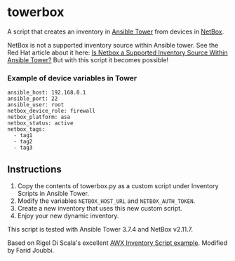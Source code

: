 # towerbox
A script that creates an inventory in [Ansible Tower](https://www.ansible.com/products/tower) from devices in [NetBox](https://netbox.readthedocs.io/en/stable/).

NetBox is not a supported inventory source within Ansible tower.
See the Red Hat article about it here: [Is Netbox a Supported Inventory Source Within Ansible Tower?](https://access.redhat.com/solutions/4264501)
But with this script it becomes possible!


### Example of device variables in Tower
```
ansible_host: 192.168.0.1
ansible_port: 22
ansible_user: root
netbox_device_role: firewall
netbox_platform: asa
netbox_status: active
netbox_tags:
  - tag1
  - tag2
  - tag3
```


## Instructions
1. Copy the contents of towerbox.py as a custom script under Inventory Scripts in Ansible Tower.
2. Modify the variables `NETBOX_HOST_URL` and `NETBOX_AUTH_TOKEN`.
3. Create a new inventory that uses this new custom script.
4. Enjoy your new dynamic inventory.


This script is tested with Ansible Tower 3.7.4 and NetBox v2.11.7.

Based on Rigel Di Scala's excellent [AWX Inventory Script example](https://gist.github.com/zedr/6979ab2fc49fe13e752a9896d6195c4d).
Modified by Farid Joubbi.
